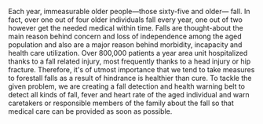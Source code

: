 Each year, immeasurable older people—those sixty-five and older— fall. In fact, over one out of four
older individuals fall every year, one out of two however get the needed medical within time. Falls
are thought-about the main reason behind concern and loss of independence among the aged
population and also are a major reason behind morbidity, incapacity and health care utilization. Over
800,000 patients a year area unit hospitalized thanks to a fall related injury, most frequently thanks
to a head injury or hip fracture. Therefore, it's of utmost importance that we tend to take measures to
forestall falls as a result of hindrance is healthier than cure.
To tackle the given problem, we are creating a fall detection and health warning belt to detect all
kinds of fall, fever and heart rate of the aged individual and warn caretakers or responsible members
of the family about the fall so that medical care can be provided as soon as possible.
